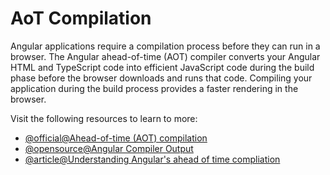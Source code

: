 # AoT Compilation

Angular applications require a compilation process before they can run in a browser. The Angular ahead-of-time (AOT) compiler converts your Angular HTML and TypeScript code into efficient JavaScript code during the build phase before the browser downloads and runs that code. Compiling your application during the build process provides a faster rendering in the browser.

Visit the following resources to learn to more:

- [@official@Ahead-of-time (AOT) compilation](https://angular.dev/tools/cli/aot-compiler)
- [@opensource@Angular Compiler Output](https://github.com/JeanMeche/angular-compiler-output)
- [@article@Understanding Angular's ahead of time compliation](https://blog.nashtechglobal.com/understanding-angulars-ahead-of-time-aot-compilation/)

